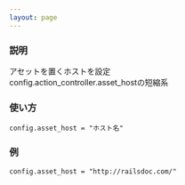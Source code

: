 ```yaml
---
layout: page
---
```


### 説明

アセットを置くホストを設定  
config.action_controller.asset_hostの短縮系

### 使い方

    config.asset_host = "ホスト名"

### 例

    config.asset_host = "http://railsdoc.com/"
